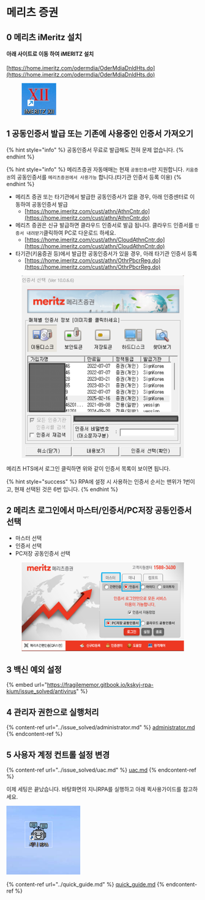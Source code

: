 # 메리츠 증권

## 0 메리츠 iMeritz 설치

#### 아래 사이트로 이동 하여 iMERITZ 설치

[https://home.imeritz.com/odermdia/OderMdiaDnldHts.do](https://home.imeritz.com/odermdia/OderMdiaDnldHts.do)

<figure><img src="../.gitbook/assets/image (103).png" alt=""><figcaption></figcaption></figure>

## 1 공동인증서 발급 또는 기존에 사용중인 인증서 가져오기

{% hint style="info" %}
공동인증서 무료로 발급해도 전혀 문제 없습니다.
{% endhint %}

{% hint style="info" %}
메리츠증권 자동매매는 현재 `공동인증서`만 지원합니다. `키움증권`의 공동인증서를 `메리츠증권에서 사용가능` 합니다.(타기관 인증서 등록 이용)
{% endhint %}

* 메리츠 증권 또는 타기관에서 발급한 공동인증서가 없을 경우, 아래 인증센터로 이동하여 공동인증서 발급
  * [https://home.imeritz.com/cust/athn/AthnCntr.do](https://home.imeritz.com/cust/athn/AthnCntr.do)
* 메리츠 증권은 신규 발급하면 클라우드 인증서로 발급 됩니다. 클라우드 인증서를 `인증서 내려받기`클릭하여 PC로 다운로드 하세요.
  * [https://home.imeritz.com/cust/athn/CloudAthnCntr.do](https://home.imeritz.com/cust/athn/CloudAthnCntr.do)
* 타기관(키움증권 등)에서 발급한 공동인증서가 있을 경우, 아래 타기관 인증서 등록
  * [https://home.imeritz.com/cust/athn/OthrPbcrReg.do](https://home.imeritz.com/cust/athn/OthrPbcrReg.do)

<figure><img src="../.gitbook/assets/image (105).png" alt=""><figcaption></figcaption></figure>

메리츠 HTS에서 로그인 클릭하면 위와 같이 인증서 목록이 보이면 됩니다.

{% hint style="success" %}
RPA에 설정 시 사용하는 인증서 순서는 맨위가 1번이고, 현재 선택된 것은 6번 입니다.
{% endhint %}

## 2 메리츠 로그인에서 마스터/인증서/PC저장 공동인증서 선택

* 마스터 선택
* 인증서 선택
* PC저장 공동인증서 선택

<figure><img src="../.gitbook/assets/image (104).png" alt=""><figcaption></figcaption></figure>

## 3 백신 예외 설정

{% embed url="https://fragilememor.gitbook.io/kskyj-rpa-kium/issue_solved/antivirus" %}

## 4 관리자 권한으로 실행처리

{% content-ref url="../issue_solved/administrator.md" %}
[administrator.md](../issue_solved/administrator.md)
{% endcontent-ref %}



## 5 사용자 계정 컨트롤 설정 변경

{% content-ref url="../issue_solved/uac.md" %}
[uac.md](../issue_solved/uac.md)
{% endcontent-ref %}



이제 세팅은 끝났습니다. 바탕화면의 지니RPA를 실행하고 아래 퀵사용가이드를 참고하세요.

![](<../.gitbook/assets/image (102) (1) (1).png>)

{% content-ref url="../quick_guide.md" %}
[quick\_guide.md](../quick_guide.md)
{% endcontent-ref %}
